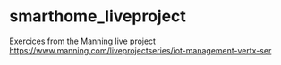 # smarthome_liveproject

Exercices from the Manning live project https://www.manning.com/liveprojectseries/iot-management-vertx-ser
